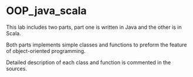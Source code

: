 # OOP_java_scala
This lab includes two parts, part one is written in Java and the other is in Scala. 

Both parts implements simple classes and functions to preform the feature of object-oriented programming.

Detailed description of each class and function is commented in the sources.
